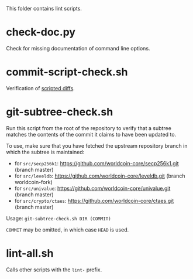 This folder contains lint scripts.

check-doc.py
============
Check for missing documentation of command line options.

commit-script-check.sh
======================
Verification of [scripted diffs](/doc/developer-notes.md#scripted-diffs).

git-subtree-check.sh
====================
Run this script from the root of the repository to verify that a subtree matches the contents of
the commit it claims to have been updated to.

To use, make sure that you have fetched the upstream repository branch in which the subtree is
maintained:
* for `src/secp256k1`: https://github.com/worldcoin-core/secp256k1.git (branch master)
* for `src/leveldb`: https://github.com/worldcoin-core/leveldb.git (branch worldcoin-fork)
* for `src/univalue`: https://github.com/worldcoin-core/univalue.git (branch master)
* for `src/crypto/ctaes`: https://github.com/worldcoin-core/ctaes.git (branch master)

Usage: `git-subtree-check.sh DIR (COMMIT)`

`COMMIT` may be omitted, in which case `HEAD` is used.

lint-all.sh
===========
Calls other scripts with the `lint-` prefix.
